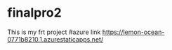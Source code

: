 # finalpro2
This is my frt project
#azure link https://lemon-ocean-0771b8210.1.azurestaticapps.net/
